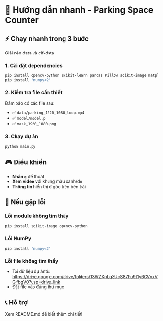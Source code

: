 # 🚀 Hướng dẫn nhanh - Parking Space Counter

## ⚡ Chạy nhanh trong 3 bước
Giải nén data và clf-data 
### 1. Cài đặt dependencies
```bash
pip install opencv-python scikit-learn pandas Pillow scikit-image matplotlib
pip install "numpy<2"
```

### 2. Kiểm tra file cần thiết
Đảm bảo có các file sau:
- ✅ `data/parking_1920_1080_loop.mp4`
- ✅ `model/model.p`
- ✅ `mask_1920_1080.png`

### 3. Chạy dự án
```bash
python main.py
```

## 🎮 Điều khiển
- **Nhấn `q`** để thoát
- **Xem video** với khung màu xanh/đỏ
- **Thông tin** hiển thị ở góc trên bên trái

## 🔧 Nếu gặp lỗi

### Lỗi module không tìm thấy
```bash
pip install scikit-image opencv-python
```

### Lỗi NumPy
```bash
pip install "numpy<2"
```

### Lỗi file không tìm thấy
- Tải dữ liệu dự ántừ: https://drive.google.com/drive/folders/13WZXnLq3UcS87Pu9t1y6CVvxVGlfbgV0?usp=drive_link
- Đặt file vào đúng thư mục

## 📞 Hỗ trợ
Xem README.md để biết thêm chi tiết!
